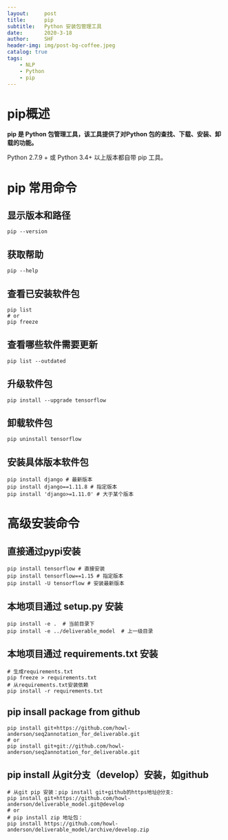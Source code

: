 ```yaml
---
layout:     post
title:      pip
subtitle:   Python 安装包管理工具 
date:       2020-3-18
author:     SHF
header-img: img/post-bg-coffee.jpeg
catalog: true
tags:
    - NLP
    - Python
    - pip
---
```


# pip概述

__pip 是 Python 包管理工具，该工具提供了对Python 包的查找、下载、安装、卸载的功能。__

Python 2.7.9 + 或 Python 3.4+ 以上版本都自带 pip 工具。

# pip 常用命令

## 显示版本和路径

```
pip --version
```
## 获取帮助
```
pip --help
```
## 查看已安装软件包
```
pip list 
# or
pip freeze
```
## 查看哪些软件需要更新
```
pip list --outdated
```
## 升级软件包
```
pip install --upgrade tensorflow
```
## 卸载软件包
```
pip uninstall tensorflow
```
## 安装具体版本软件包
```
pip install django # 最新版本
pip install django==1.11.8 # 指定版本
pip install 'django>=1.11.0' # 大于某个版本
```

# 高级安装命令
## 直接通过pypi安装
```
pip install tensorflow # 直接安装
pip install tensorflow==1.15 # 指定版本
pip install -U tensorflow # 安装最新版本
```
## 本地项目通过 setup.py 安装
```
pip install -e .  # 当前目录下
pip install -e ../deliverable_model  # 上一级目录
```
## 本地项目通过 requirements.txt 安装
```
# 生成requirements.txt
pip freeze > requirements.txt
# 从requirements.txt安装依赖
pip install -r requirements.txt
```
## pip insall package from github
```
pip install git+https://github.com/howl-anderson/seq2annotation_for_deliverable.git
# or
pip install git+git://github.com/howl-anderson/seq2annotation_for_deliverable.git
```
## pip install 从git分支（develop）安装，如github
```
# 从git pip 安装：pip install git+github的https地址@分支:
pip install git+https://github.com/howl-anderson/deliverable_model.git@develop
# or
# pip install zip 地址包：
pip install https://github.com/howl-anderson/deliverable_model/archive/develop.zip
```


